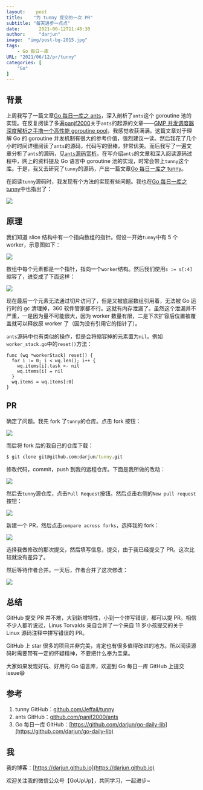 ```yaml
---
layout:    post
title:    "为 tunny 提交的一次 PR"
subtitle: "每天进步一点点"
date:		2021-06-12T11:48:30
author:		"darjun"
image:	"img/post-bg-2015.jpg"
tags:
    - Go 每日一库
URL: "2021/06/12/pr/tunny"
categories: [
	"Go"
]
---
```


## 背景

上周我写了一篇文章[Go 每日一库之 ants](https://darjun.github.io/2021/06/03/godailylib/ants)，深入剖析了`ants`这个 goroutine 池的实现。在反复阅读了多遍[panjf2000](https://github.com/panjf2000)关于`ants`的起源的文章——[GMP 并发调度器深度解析之手撸一个高性能 goroutine pool](https://strikefreedom.top/high-performance-implementation-of-goroutine-pool)，我感觉收获满满。这篇文章对于理解 Go 的 goroutine 并发机制有很大的参考价值，强烈建议一读。然后我花了几个小时时间详细阅读了`ants`的源码，代码写的很棒，非常优美。而后我写了一遍文章分析了`ants`的源码，见[`ants`源码赏析](https://darjun.github.io/2021/06/04/godailylib/ants-src/)。在写介绍`ants`的文章和深入阅读源码过程中，网上的资料提及 Go 语言中 goroutine 池的实现，时常会带上`tunny`这个库。于是，我又去研究了`tunny`的源码，产出一篇文章[Go 每日一库之 tunny](https://darjun.github.io/2021/06/10/godailylib/tunny/)。

在阅读`tunny`源码时，我发现有个方法的实现有些问题。我也在[Go 每日一库之 tunny](https://darjun.github.io/2021/06/10/godailylib/tunny/)中也指出了：

![](/img/in-post/pr/tunny1.png#center)

## 原理

我们知道 slice 结构中有一个指向数组的指针。假设一开始`tunny`中有 5 个 worker，示意图如下：

![](/img/in-post/pr/tunny2.png#center)

数组中每个元素都是一个指针，指向一个`worker`结构。然后我们使用`s := s[:4]`缩容了，进变成了下面这样：

![](/img/in-post/pr/tunny3.png#center)

现在最后一个元素无法通过切片访问了，但是又被底层数组引用着，无法被 Go 运行时的 gc 清理掉，360 软件管家都不行。这就有内存泄漏了。虽然这个泄漏并不严重，一是因为量不可能很大，因为 worker 数量有限，二是下次扩容后位置被覆盖就可以释放原 worker 了（因为没有引用它的指针了）。

`ants`源码中也有类似的操作，但是会将缩容掉的元素置为`nil`。例如`worker_stack.go`中的`reset()`方法：

```golang
func (wq *workerStack) reset() {
  for i := 0; i < wq.len(); i++ {
    wq.items[i].task <- nil
    wq.items[i] = nil
  }
  wq.items = wq.items[:0]
}
```

## PR

确定了问题。我先 fork 了`tunny`的仓库。点击 fork 按钮：

![](/img/in-post/pr/tunny4.png#center)

而后将 fork 后的我自己的仓库下载：

```cmd
$ git clone git@github.com:darjun/tunny.git
```

修改代码，commit，push 到我的远程仓库。下面是我所做的改动：

![](/img/in-post/pr/tunny5.png#center)

然后去`tunny`源仓库，点击`Pull Request`按钮。然后点击右侧的`New pull request`按钮：

![](/img/in-post/pr/tunny6.png#center)

新建一个 PR，然后点击`compare across forks`，选择我的 fork：

![](/img/in-post/pr/tunny7.png#center)

选择我做修改的那次提交，然后填写信息，提交，由于我已经提交了 PR。这次比较就没有差异了。

然后等待作者合并。一天后，作者合并了这次修改：

![](/img/in-post/pr/tunny8.png#center)

## 总结

GitHub 提交 PR 并不难，大到新增特性，小到一个拼写错误，都可以提 PR。相信不少人都听说过，Linus Torvalds 亲自合并了一个来自 11 岁小孩提交的关于 Linux 源码注释中拼写错误的 PR。

GitHub 上 star 很多的项目并非完美，肯定也有很多值得改进的地方。所以阅读源码时需要带有一定的怀疑精神，不要把什么奉为圭臬。

大家如果发现好玩、好用的 Go 语言库，欢迎到 Go 每日一库 GitHub 上提交 issue😄

## 参考

1. tunny GitHub：[github.com/Jeffail/tunny](https://github.com/Jeffail/tunny)
2. ants GitHub：[github.com/panjf2000/ants](https://github.com/panjf2000/ants)
3. Go 每日一库 GitHub：[https://github.com/darjun/go-daily-lib](https://github.com/darjun/go-daily-lib)

## 我

我的博客：[https://darjun.github.io](https://darjun.github.io)

欢迎关注我的微信公众号【GoUpUp】，共同学习，一起进步~